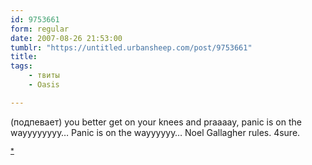 ```yaml
---
id: 9753661
form: regular
date: 2007-08-26 21:53:00
tumblr: "https://untitled.urbansheep.com/post/9753661"
title:
tags:
    - твиты
    - Oasis

---
```


<p>(подпевает) you better get on your knees and praaaay, panic is on the wayyyyyyyy&hellip; Panic is on the wayyyyyy&hellip; Noel Gallagher rules. 4sure. </p>

<p><small><a href="http://twitter.com/urbansheep/statuses/228754472">*</a></small></p>

